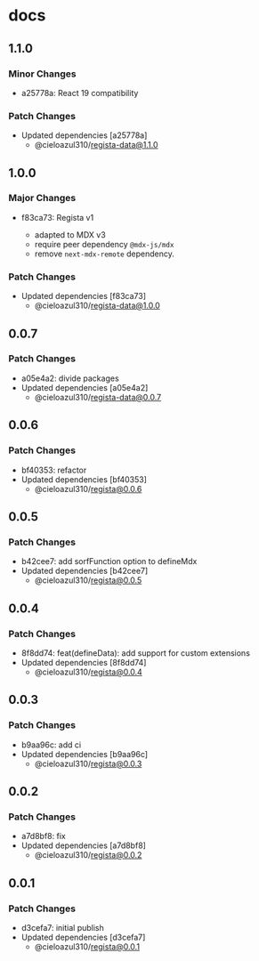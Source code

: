 # docs

## 1.1.0

### Minor Changes

- a25778a: React 19 compatibility

### Patch Changes

- Updated dependencies [a25778a]
  - @cieloazul310/regista-data@1.1.0

## 1.0.0

### Major Changes

- f83ca73: Regista v1

  - adapted to MDX v3
  - require peer dependency `@mdx-js/mdx`
  - remove `next-mdx-remote` dependency.

### Patch Changes

- Updated dependencies [f83ca73]
  - @cieloazul310/regista-data@1.0.0

## 0.0.7

### Patch Changes

- a05e4a2: divide packages
- Updated dependencies [a05e4a2]
  - @cieloazul310/regista-data@0.0.7

## 0.0.6

### Patch Changes

- bf40353: refactor
- Updated dependencies [bf40353]
  - @cieloazul310/regista@0.0.6

## 0.0.5

### Patch Changes

- b42cee7: add sorfFunction option to defineMdx
- Updated dependencies [b42cee7]
  - @cieloazul310/regista@0.0.5

## 0.0.4

### Patch Changes

- 8f8dd74: feat(defineData): add support for custom extensions
- Updated dependencies [8f8dd74]
  - @cieloazul310/regista@0.0.4

## 0.0.3

### Patch Changes

- b9aa96c: add ci
- Updated dependencies [b9aa96c]
  - @cieloazul310/regista@0.0.3

## 0.0.2

### Patch Changes

- a7d8bf8: fix
- Updated dependencies [a7d8bf8]
  - @cieloazul310/regista@0.0.2

## 0.0.1

### Patch Changes

- d3cefa7: initial publish
- Updated dependencies [d3cefa7]
  - @cieloazul310/regista@0.0.1
